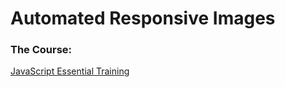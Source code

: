 # **Automated Responsive Images**

### The Course:
[JavaScript Essential Training](https://www.lynda.com/JavaScript-tutorials/Project-breakdown/574716/612074-4.html)
